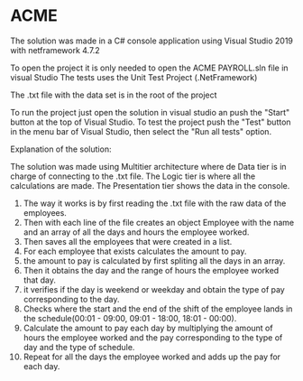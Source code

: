 # ACME

The solution was made in a C# console application using Visual Studio 2019 with netframework 4.7.2

To open the project it is only needed to open the ACME PAYROLL.sln file in visual Studio
The tests uses the Unit Test Project (.NetFramework)

The .txt file with the data set is in the root of the project


To run the project just open the solution in visual studio an push the "Start" button at the top of Visual Studio.
To test the project push the "Test" button in the menu bar of Visual Studio, then select the "Run all tests" option.


Explanation of the solution:

The solution was made using Multitier architecture where de Data tier is in charge of connecting to the .txt file. The Logic tier is where all the calculations are made. The Presentation tier shows the data in the console.  

1. The way it works is by first reading the .txt file with the raw data of the employees.
2. Then with each line of the file creates an object Employee with the name and an array of all the days and hours the employee worked.
3. Then saves all the employees that were created in a list.
4. For each employee that exists calculates the amount to pay.
5. the amount to pay is calculated by first spliting all the days in an array.
6. Then it obtains the day and the range of hours the employee worked that day. 
7. it verifies if the day is weekend or weekday and obtain the type of pay corresponding to the day.
8. Checks where the start and the end of the shift of the employee lands in the schedule(00:01 - 09:00, 09:01 - 18:00, 18:01 - 00:00).  
9. Calculate the amount to pay each day by multiplying the amount of hours the employee worked and the pay corresponding to the type of day and the type of schedule. 
10. Repeat for all the days the employee worked and adds up the pay for each day. 
